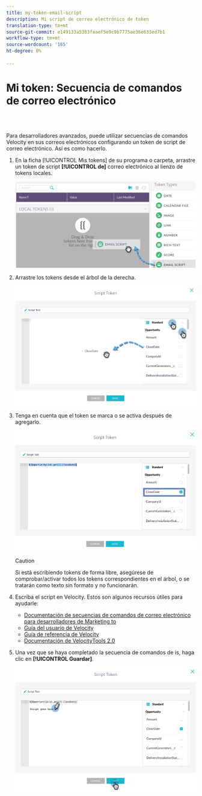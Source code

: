 ```yaml
---
title: my-token-email-script
description: Mi script de correo electrónico de token
translation-type: tm+mt
source-git-commit: e149133a5383faaef5e9c9b7775ae36e633ed7b1
workflow-type: tm+mt
source-wordcount: '165'
ht-degree: 0%

---
```



# Mi token: Secuencia de comandos de correo electrónico

<br> 

Para desarrolladores avanzados, puede utilizar secuencias de comandos [](http://velocity.apache.org/engine/1.7/user-guide.html) Velocity en sus correos electrónicos configurando un token de script de correo electrónico. Así es como hacerlo.

1. En la ficha [!UICONTROL Mis tokens] de su programa o carpeta, arrastre un token de script **[!UICONTROL de]** correo electrónico al lienzo de tokens  locales.

   ![Imagen uno](/help/sky/assets/my-tokens/my-token-email-script/my-token-email-script-1.png)

1. Arrastre los tokens desde el árbol de la derecha.

   ![Imagen dos](/help/sky/assets/my-tokens/my-token-email-script/my-token-email-script-2.png)

1. Tenga en cuenta que el token se marca o se activa después de agregarlo.

   ![Imagen tres](/help/sky/assets/my-tokens/my-token-email-script/my-token-email-script-3.png)

   >[!CAUTION]
   >
   >Si está escribiendo tokens de forma libre, asegúrese de comprobar/activar todos los tokens correspondientes en el árbol, o se tratarán como texto sin formato y no funcionarán.

1. Escriba el script en Velocity. Estos son algunos recursos útiles para ayudarle:

   * [Documentación de secuencias de comandos de correo electrónico para desarrolladores de Marketing to](http://developers.marketo.com/email-scripting/)
   * [Guía del usuario de Velocity](http://velocity.apache.org/engine/devel/user-guide.html)
   * [Guía de referencia de Velocity](http://velocity.apache.org/engine/devel/vtl-reference-guide.html)
   * [Documentación de VelocityTools 2.0](http://velocity.apache.org/tools/releases/2.0/javadoc/index.html)

1. Una vez que se haya completado la secuencia de comandos de is, haga clic en **[!UICONTROL Guardar]**.

   ![Imagen Cuatro](/help/sky/assets/my-tokens/my-token-email-script/my-token-email-script-4.png)
